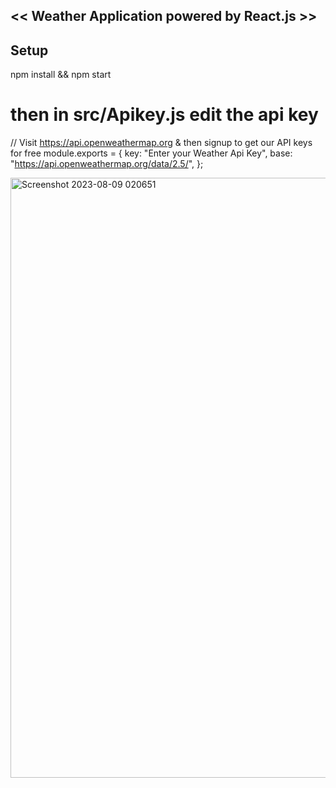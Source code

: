 ## << Weather Application powered by React.js >>

## Setup

npm install && npm start

# then in src/Apikey.js edit the api key

// Visit https://api.openweathermap.org & then signup to get our API keys for free
module.exports = {
  key: "Enter your Weather Api Key",
  base: "https://api.openweathermap.org/data/2.5/",
};

<img width="960" alt="Screenshot 2023-08-09 020651" src="https://github.com/Akash02032002/WeatherApp/assets/84145371/2a5f3634-ec84-4120-b96d-052a5d051f51">


